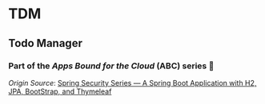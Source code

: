 # TDM
## Todo Manager
### Part of the _Apps Bound for the Cloud_ (ABC) series :money_mouth_face:

_Origin Source_: [Spring Security Series — A Spring Boot Application with H2, JPA, BootStrap, and Thymeleaf](https://medium.com/codefountain/spring-security-series-a-spring-boot-application-with-h2-jpa-bootstrap-and-thymeleaf-part-1-4a2c78a3d624)
